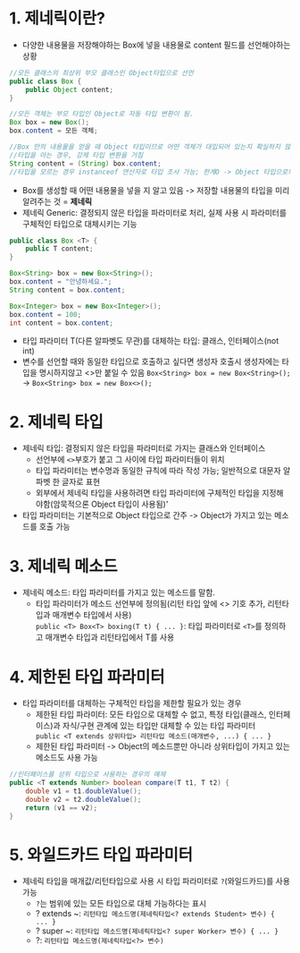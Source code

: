 # 1. 제네릭이란?
- 다양한 내용물을 저장해야하는 Box에 넣을 내용물로 content 필드를 선언해야하는 상황
```java
//모든 클래스의 최상위 부모 클래스인 Object타입으로 선언
public class Box {
    public Object content;
}

//모든 객체는 부모 타입인 Object로 자동 타입 변환이 됨.
Box box = new Box();
box.content = 모든 객체;

//Box 안의 내용물을 얻을 때 Object 타입이므로 어떤 객체가 대입되어 있는지 확실하지 않음
//타입을 아는 경우, 강제 타입 변환을 거침
String content = (String) box.content;
//타입을 모르는 경우 instanceof 연산자로 타입 조사 가능; 한계O -> Object 타입으로의 선언보다 다른 방법이 필요
```
- Box를 생성할 때 어떤 내용물을 넣을 지 알고 있음 -> 저장할 내용물의 타입을 미리 알려주는 것 = **제네릭**
- 제네릭 Generic: 결정되지 않은 타입을 파라미터로 처리, 실제 사용 시 파라미터를 구체적인 타입으로 대체시키는 기능
```java
public class Box <T> {
    public T content;
}

Box<String> box = new Box<String>();
box.content = "안녕하세요.";
String content = box.content;

Box<Integer> box = new Box<Integer>();
box.content = 100;
int content = box.content;
```
- 타입 파라미터 T(다른 알파벳도 무관)를 대체하는 타입: 클래스, 인터페이스(not int)
- 변수를 선언할 때와 동일한 타입으로 호출하고 싶다면 생성자 호출시 생성자에는 타입을 명시하지않고 <>만 붙일 수 있음
`Box<String> box = new Box<String>();` -> `Box<String> box = new Box<>();`
# 2. 제네릭 타입
- 제네릭 타입: 결정되지 않은 타입을 파라미터로 가지는 클래스와 인터페이스
  - 선언부에 `<>`부호가 붙고 그 사이에 타입 파라미터들이 위치
  - 타입 파라미터는 변수명과 동일한 규칙에 따라 작성 가능; 일반적으로 대문자 알파벳 한 글자로 표현
  - 외부에서 제네릭 타입을 사용하려면 타입 파라미터에 구체적인 타입을 지정해야함(암묵적으론 Object 타입이 사용됨)'
- 타입 파라미터는 기본적으로 Object 타입으로 간주 -> Object가 가지고 있는 메소드를 호출 가능
# 3. 제네릭 메소드
- 제네릭 메소드: 타입 파라미터를 가지고 있는 메소드를 말함. 
  - 타입 파라미터가 메소드 선언부에 정의됨(리턴 타입 앞에 <> 기호 추가, 리턴타입과 매개변수 타입에서 사용)  
  `public <T> Box<T> boxing(T t) { ... }`: 타입 파라미터로 `<T>`를 정의하고 매개변수 타입과 리턴타입에서 T를 사용
# 4. 제한된 타입 파라미터
- 타입 파라미터를 대체하는 구체적인 타입을 제한할 필요가 있는 경우
  - 제한된 타입 파라미터: 모든 타입으로 대체할 수 없고, 특정 타입(클래스, 인터페이스)과 자식/구현 관계에 있는 타입만 대체할 수 있는 타입 파라미터  
  `public <T extends 상위타입> 리턴타입 메소드(매개변수, ...) { ... }`
  - 제한된 타입 파라미터 -> Object의 메소드뿐만 아니라 상위타입이 가지고 있는 메소드도 사용 가능
```java
//인터페이스를 상위 타입으로 사용하는 경우의 예제
public <T extends Number> boolean compare(T t1, T t2) {
    double v1 = t1.doubleValue();
    double v2 = t2.doubleValue();
    return (v1 == v2);
}
```
# 5. 와일드카드 타입 파라미터
- 제네릭 타입을 매개값/리턴타입으로 사용 시 타입 파라미터로 `?`(와일드카드)를 사용 가능
  - `?`는 범위에 있는 모든 타입으로 대체 가능하다는 표시
  - ? extends ~: `리턴타입 메소드명(제네릭타입<? extends Student> 변수) { ... }`
  - ? super ~: `리턴타입 메소드명(제네릭타입<? super Worker> 변수) { ... }`
  - ?: `리턴타입 메소드명(제네릭타입<?> 변수)`
  